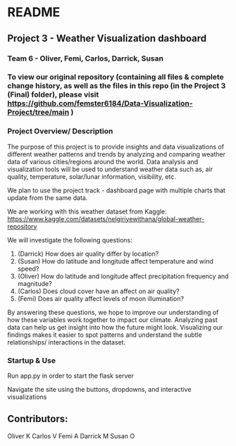 # README
## Project 3 - Weather Visualization dashboard
### Team 6 - Oliver, Femi, Carlos, Darrick, Susan
### To view our original repository (containing all files & complete change history, as well as the files in this repo (in the Project 3 (Final) folder), please visit https://github.com/femster6184/Data-Visualization-Project/tree/main )

### Project Overview/ Description

The purpose of this project is to provide insights and data visualizations of different weather patterns and trends by analyzing and comparing weather data of various cities/regions around the world.  Data analysis and visualization tools will be used to understand weather data such as, air quality, temperature, solar/lunar information, visibility, etc.

We plan to use the project track - dashboard page with multiple charts that update from the same data.

We are working with this weather dataset from Kaggle: https://www.kaggle.com/datasets/nelgiriyewithana/global-weather-repository

We will investigate the following questions:
1. (Darrick) How does air quality differ by location?
2. (Susan) How do latitude and longitude affect temperature and wind speed?
3. (Oliver) How do latitude and longitude affect precipitation frequency and magnitude?
4. (Carlos) Does cloud cover have an affect on air quality?
5. (Femi) Does air quality affect levels of moon illumination?

By answering these questions, we hope to improve our understanding of how these variables work together to impact our climate. Analyzing past data can help us get insight into how the future might look. Visualizing our findings makes it easier to spot patterns and understand the subtle relationships/ interactions in the dataset.

### Startup & Use

Run app.py in order to start the flask server

Navigate the site using the buttons, dropdowns, and interactive visualizations

## Contributors:
Oliver K
Carlos V
Femi A
Darrick M
Susan O
